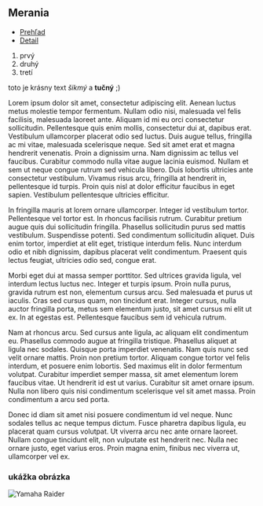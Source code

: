 ## Merania

- [Prehľad](./merania/prehlad)
- [Detail](./merania/detail)

1. prvý 
2. druhý
3. tretí

toto je krásny text *šikmý* a **tučný** ;)

Lorem ipsum dolor sit amet, consectetur adipiscing elit. Aenean luctus metus molestie tempor fermentum. Nullam odio nisi, malesuada vel felis facilisis, malesuada laoreet ante. Aliquam id mi eu orci consectetur sollicitudin. Pellentesque quis enim mollis, consectetur dui at, dapibus erat. Vestibulum ullamcorper placerat odio sed luctus. Duis augue tellus, fringilla ac mi vitae, malesuada scelerisque neque. Sed sit amet erat et magna hendrerit venenatis. Proin a dignissim urna. Nam dignissim ac tellus vel faucibus. Curabitur commodo nulla vitae augue lacinia euismod. Nullam et sem ut neque congue rutrum sed vehicula libero. Duis lobortis ultricies ante consectetur vestibulum. Vivamus risus arcu, fringilla at hendrerit in, pellentesque id turpis. Proin quis nisl at dolor efficitur faucibus in eget sapien. Vestibulum pellentesque ultricies efficitur.

In fringilla mauris at lorem ornare ullamcorper. Integer id vestibulum tortor. Pellentesque vel tortor est. In rhoncus facilisis rutrum. Curabitur pretium augue quis dui sollicitudin fringilla. Phasellus sollicitudin purus sed mattis vestibulum. Suspendisse potenti. Sed condimentum sollicitudin aliquet. Duis enim tortor, imperdiet at elit eget, tristique interdum felis. Nunc interdum odio et nibh dignissim, dapibus placerat velit condimentum. Praesent quis lectus feugiat, ultricies odio sed, congue erat.

Morbi eget dui at massa semper porttitor. Sed ultrices gravida ligula, vel interdum lectus luctus nec. Integer et turpis ipsum. Proin nulla purus, gravida rutrum est non, elementum cursus arcu. Sed malesuada et purus ut iaculis. Cras sed cursus quam, non tincidunt erat. Integer cursus, nulla auctor fringilla porta, metus sem elementum justo, sit amet cursus mi elit ut ex. In at egestas est. Pellentesque faucibus sem id vehicula rutrum.

Nam at rhoncus arcu. Sed cursus ante ligula, ac aliquam elit condimentum eu. Phasellus commodo augue at fringilla tristique. Phasellus aliquet at ligula nec sodales. Quisque porta imperdiet venenatis. Nam quis nunc sed velit ornare mattis. Proin non pretium tortor. Aliquam congue tortor vel felis interdum, et posuere enim lobortis. Sed maximus elit in dolor fermentum volutpat. Curabitur imperdiet semper massa, sit amet elementum lorem faucibus vitae. Ut hendrerit id est ut varius. Curabitur sit amet ornare ipsum. Nulla non libero quis nisi condimentum scelerisque vel sit amet massa. Proin condimentum a arcu sed porta.

Donec id diam sit amet nisi posuere condimentum id vel neque. Nunc sodales tellus ac neque tempus dictum. Fusce pharetra dapibus ligula, eu placerat quam cursus volutpat. Ut viverra arcu nec ante ornare laoreet. Nullam congue tincidunt elit, non vulputate est hendrerit nec. Nulla nec ornare justo, eget varius eros. Proin magna enim, finibus nec viverra ut, ullamcorper vel ex. 

### ukážka obrázka

![Yamaha Raider](/images/IMG_20191023_132552.jpg)
